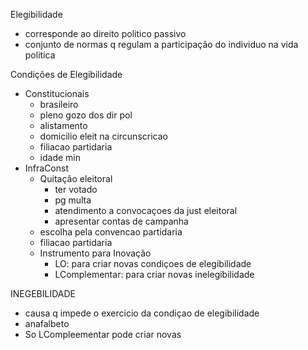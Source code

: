Elegibilidade
- corresponde ao direito politico passivo
- conjunto de normas q regulam a participação do individuo na vida politica



Condições de Elegibilidade
- Constitucionais
  - brasileiro 
  - pleno gozo dos dir pol
  - alistamento
  - domicilio eleit na circunscricao 
  - filiacao partidaria
  - idade min
- InfraConst
  - Quitação eleitoral
    - ter votado
    - pg multa
    - atendimento a convocaçoes da just eleitoral
    - apresentar contas de campanha
  - escolha pela convencao partidaria
  - filiacao partidaria
  - Instrumento para Inovação
    - LO: para criar novas condiçoes de elegibilidade
    - LComplementar: para criar novas inelegibilidade


INEGEBILIDADE
- causa q impede o exercicio da condiçao de elegibilidade 
- anafalbeto
- So LCompleementar pode criar novas